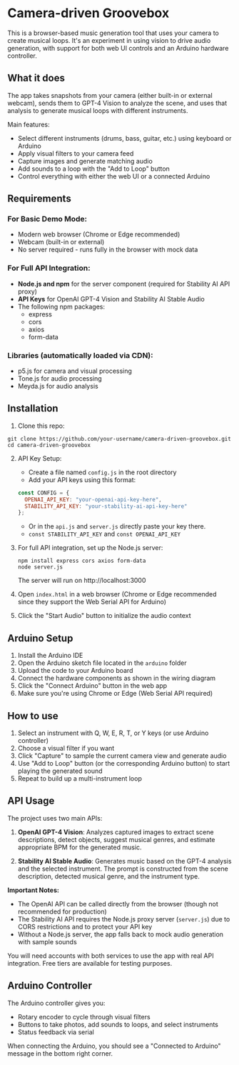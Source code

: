 # Camera-driven Groovebox

This is a browser-based music generation tool that uses your camera to create musical loops. It's an experiment in using vision to drive audio generation, with support for both web UI controls and an Arduino hardware controller.

## What it does

The app takes snapshots from your camera (either built-in or external webcam), sends them to GPT-4 Vision to analyze the scene, and uses that analysis to generate musical loops with different instruments. 

Main features:
- Select different instruments (drums, bass, guitar, etc.) using keyboard or Arduino
- Apply visual filters to your camera feed
- Capture images and generate matching audio
- Add sounds to a loop with the "Add to Loop" button
- Control everything with either the web UI or a connected Arduino

## Requirements

### For Basic Demo Mode:
- Modern web browser (Chrome or Edge recommended)
- Webcam (built-in or external)
- No server required - runs fully in the browser with mock data

### For Full API Integration:
- **Node.js and npm** for the server component (required for Stability AI API proxy)
- **API Keys** for OpenAI GPT-4 Vision and Stability AI Stable Audio
- The following npm packages:
  - express
  - cors
  - axios
  - form-data

### Libraries (automatically loaded via CDN):
- p5.js for camera and visual processing
- Tone.js for audio processing
- Meyda.js for audio analysis

## Installation

1. Clone this repo:
```
git clone https://github.com/your-username/camera-driven-groovebox.git
cd camera-driven-groovebox
```

2. API Key Setup:
   - Create a file named `config.js` in the root directory
   - Add your API keys using this format:
   ```javascript
   const CONFIG = {
     OPENAI_API_KEY: "your-openai-api-key-here",
     STABILITY_API_KEY: "your-stability-ai-api-key-here"
   };
   ```
   - Or in the `api.js` and `server.js` directly paste your key there.
   - `const STABILITY_API_KEY` and `const OPENAI_API_KEY`

3. For full API integration, set up the Node.js server:
   ```
   npm install express cors axios form-data
   node server.js
   ```
   The server will run on http://localhost:3000

4. Open `index.html` in a web browser (Chrome or Edge recommended since they support the Web Serial API for Arduino)

5. Click the "Start Audio" button to initialize the audio context

## Arduino Setup

1. Install the Arduino IDE
2. Open the Arduino sketch file located in the `arduino` folder
3. Upload the code to your Arduino board
4. Connect the hardware components as shown in the wiring diagram
5. Click the "Connect Arduino" button in the web app
6. Make sure you're using Chrome or Edge (Web Serial API required)

## How to use

1. Select an instrument with Q, W, E, R, T, or Y keys (or use Arduino controller)
2. Choose a visual filter if you want
3. Click "Capture" to sample the current camera view and generate audio
4. Use "Add to Loop" button (or the corresponding Arduino button) to start playing the generated sound
5. Repeat to build up a multi-instrument loop

## API Usage

The project uses two main APIs:

1. **OpenAI GPT-4 Vision**: Analyzes captured images to extract scene descriptions, detect objects, suggest musical genres, and estimate appropriate BPM for the generated music.

2. **Stability AI Stable Audio**: Generates music based on the GPT-4 analysis and the selected instrument. The prompt is constructed from the scene description, detected musical genre, and the instrument type.

**Important Notes:**
- The OpenAI API can be called directly from the browser (though not recommended for production)
- The Stability AI API requires the Node.js proxy server (`server.js`) due to CORS restrictions and to protect your API key
- Without a Node.js server, the app falls back to mock audio generation with sample sounds

You will need accounts with both services to use the app with real API integration. Free tiers are available for testing purposes.

## Arduino Controller

The Arduino controller gives you:
- Rotary encoder to cycle through visual filters
- Buttons to take photos, add sounds to loops, and select instruments
- Status feedback via serial

When connecting the Arduino, you should see a "Connected to Arduino" message in the bottom right corner.


